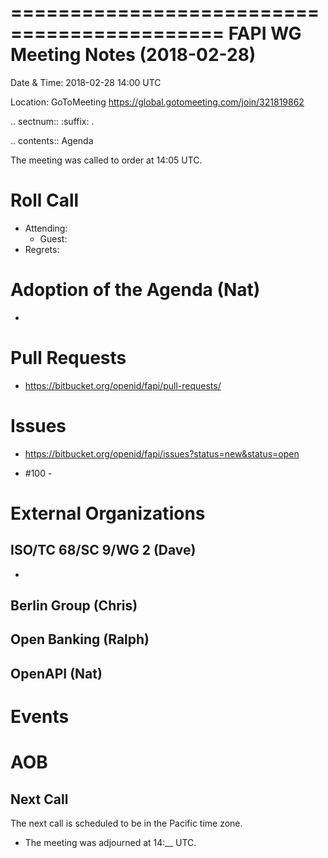 ============================================
FAPI WG Meeting Notes (2018-02-28)
============================================
Date & Time: 2018-02-28 14:00 UTC

Location: GoToMeeting https://global.gotomeeting.com/join/321819862

.. sectnum:: 
   :suffix: .


.. contents:: Agenda

The meeting was called to order at 14:05 UTC. 

Roll Call
===========
* Attending: 
   * Guest: 
* Regrets: 

Adoption of the Agenda (Nat)
==================================
* 

Pull Requests
================
* https://bitbucket.org/openid/fapi/pull-requests/

Issues
===========
* https://bitbucket.org/openid/fapi/issues?status=new&status=open

* #100 - 

External Organizations
=========================

ISO/TC 68/SC 9/WG 2 (Dave)
----------------------------
* 

Berlin Group (Chris)
-------------------------


Open Banking (Ralph)
-------------------------

OpenAPI (Nat)
----------------

Events
==========


AOB
===========

Next Call
-----------------------
The next call is scheduled to be in the Pacific time zone. 

* The meeting was adjourned at 14:__ UTC.